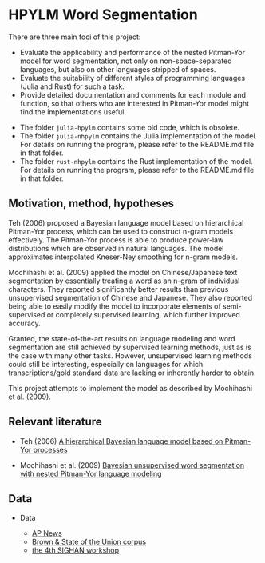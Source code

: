 # HPYLM Word Segmentation

There are three main foci of this project:
- Evaluate the applicability and performance of the nested Pitman-Yor model for word segmentation, not only on non-space-separated languages, but also on other languages stripped of spaces.
- Evaluate the suitability of different styles of programming languages (Julia and Rust) for such a task.
- Provide detailed documentation and comments for each module and function, so that others who are interested in Pitman-Yor model might find the implementations useful.

<!-- Note: The old code is in `julia-hpylm`. However, it is very inefficient and still contains some errors. The new code currently being worked upon (which tries to properly implement the infinite-gram character-level HPYLM model) is in the folder `julia-nhpylm`. -->

- The folder `julia-hpylm` contains some old code, which is obsolete.
- The folder `julia-nhpylm` contains the Julia implementation of the model. For details on running the program, please refer to the README.md file in that folder.
- The folder `rust-nhpylm` contains the Rust implementation of the model. For details on running the program, please refer to the README.md file in that folder.

## Motivation, method, hypotheses

Teh (2006) proposed a Bayesian language model based on hierarchical Pitman-Yor process, which can be used to construct n-gram models effectively. The Pitman-Yor process is able to produce power-law distributions which are observed in natural languages. The model approximates interpolated Kneser-Ney smoothing for n-gram models.

Mochihashi et al. (2009) applied the model on Chinese/Japanese text segmentation by essentially treating a word as an n-gram of individual characters. They reported significantly better results than previous unsupervised segmentation of Chinese and Japanese. They also reported being able to easily modify the model to incorporate elements of semi-supervised or completely supervised learning, which further improved accuracy.

Granted, the state-of-the-art results on language modeling and word segmentation are still achieved by supervised learning methods, just as is the case with many other tasks. However, unsupervised learning methods could still be interesting, especially on languages for which transcriptions/gold standard data are lacking or inherently harder to obtain.

This project attempts to implement the model as described by Mochihashi et al. (2009).

<!-- Besides testing on data from the languages mentioned in the original paper, attention will also be paid on testing other languages -->

<!-- The minimum expectation would be to successfully build the hierarchical Bayesian model as described by Teh (2006). Testing would be performed at least on the publicly available AP News data, which is originally used by Teh, and the Brown corpus and the State of the Union corpus, which are used by Dr. Dyer and his colleagues in their testing. Additional testing on different languages might also be performed to observe differences in performances. -->

<!-- Currently, the plan is to first understand the implementation by Victor Chahuneau and Dr. Chris Dyer, and then write my own implementation in another language. The implementation is currently being done in Rust. -->

## Relevant literature

- Teh (2006) [
  A hierarchical Bayesian language model based on Pitman-Yor processes
  ](https://dl.acm.org/citation.cfm?id=1220299)

- Mochihashi et al. (2009) [
  Bayesian unsupervised word segmentation with nested Pitman-Yor language modeling
  ](https://dl.acm.org/citation.cfm?id=1687894)

## Data

- Data

  - [AP News](https://ibm.ent.box.com/s/ls61p8ovc1y87w45oa02zink2zl7l6z4)
  - [Brown & State of the Union corpus](http://demo.clab.cs.cmu.edu/cdyer/dhpyplm-data.tar.gz)
  - [the 4th SIGHAN workshop](http://sighan.cs.uchicago.edu/bakeoff2005/)
